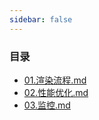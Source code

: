 ```yaml
---
sidebar: false
--- 
```


### 目录
- [01.渲染流程.md](./01.渲染流程.md)
- [02.性能优化.md](./02.性能优化.md)
- [03.监控.md](./03.监控.md)
